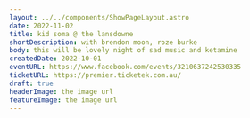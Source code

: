 ```yaml
---
layout: ../../components/ShowPageLayout.astro
date: 2022-11-02
title: kid soma @ the lansdowne
shortDescription: with brendon moon, roze burke
body: this will be lovely night of sad music and ketamine
createdDate: 2022-10-01
eventURL: https://www.facebook.com/events/3210637242530335
ticketURL: https://premier.ticketek.com.au/
draft: true
headerImage: the image url
featureImage: the image url
---
```

